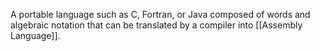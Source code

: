 A portable language such as C, Fortran, or Java composed of words and algebraic notation that can be translated by a compiler into [[Assembly Language]].